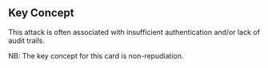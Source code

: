 ## Key Concept

This attack is often associated with insufficient authentication and/or lack of audit trails.

NB: The key concept for this card is non-repudiation.
